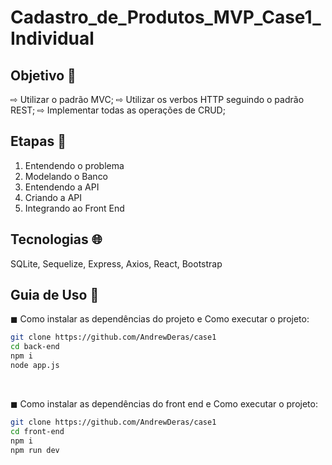 # Cadastro_de_Produtos_MVP_Case1_Individual

 ## Objetivo 📍
⇨ Utilizar o padrão MVC;
⇨ Utilizar os verbos HTTP seguindo o padrão REST;
⇨ Implementar todas as operações de CRUD;
 
 ## Etapas :bookmark_tabs:
 1. Entendendo o problema
 2. Modelando o Banco   
 5. Entendendo a API
 6. Criando a API
 7. Integrando ao Front End

 ## Tecnologias 🌐
 
 SQLite, Sequelize, Express, Axios, React, Bootstrap
 
 ## Guia de Uso :hammer:
 
◼ Como instalar as dependências do projeto e Como executar o projeto:

```bash
git clone https://github.com/AndrewDeras/case1
cd back-end
npm i
node app.js
```
<br>

◼ Como instalar as dependências do front end e Como executar o projeto: 
```bash
git clone https://github.com/AndrewDeras/case1
cd front-end
npm i
npm run dev
```

